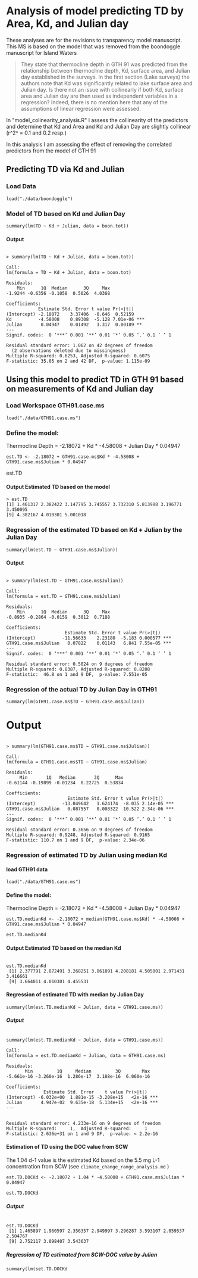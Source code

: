 # Analysis of model predicting TD by Area, Kd, and Julian day

These analyses are for the revisions to transparency model manuscript. This MS is based on the model that was removed from the boondoggle manuscript for Island Waters

> They state that thermocline depth in GTH 91 was predicted from the relationship between thermocline depth, Kd, surface area, and Julian day established in the surveys.  In the first section (Lake surveys) the authors note that Kd was significantly related to lake surface area and Julian day. Is there not an issue with collinearly if both Kd, surface area and Julian day are then used as independent variables in a regression? Indeed, there is no mention here that any of the assumptions of linear regression were assessed.

In "model_colinearity_analysis.R" I assess the collinearity of the predictors and determine that Kd and Area and Kd and Julian Day are slightly collinear (r^2^ = 0.1 and 0.2 resp.)

In this analysis I am assessing the effect of removing the correlated predictors from the model of GTH 91

## Predicting TD via Kd and Julian

### Load Data

    load("./data/boondoggle")

### Model of TD based on Kd and Julian Day

    summary(lm(TD ~ Kd + Julian, data = boon.tot))

#### Output

~~~~

> summary(lm(TD ~ Kd + Julian, data = boon.tot))

Call:
lm(formula = TD ~ Kd + Julian, data = boon.tot)

Residuals:
    Min      1Q  Median      3Q     Max 
-1.9244 -0.6356 -0.1058  0.5026  4.0368 

Coefficients:
            Estimate Std. Error t value Pr(>|t|)    
(Intercept) -2.18072    3.37406  -0.646  0.52159    
Kd          -4.58008    0.89308  -5.128 7.01e-06 ***
Julian       0.04947    0.01492   3.317  0.00189 ** 
---
Signif. codes:  0 ‘***’ 0.001 ‘**’ 0.01 ‘*’ 0.05 ‘.’ 0.1 ‘ ’ 1 

Residual standard error: 1.062 on 42 degrees of freedom
  (2 observations deleted due to missingness)
Multiple R-squared: 0.6253,	Adjusted R-squared: 0.6075 
F-statistic: 35.05 on 2 and 42 DF,  p-value: 1.115e-09

~~~~

## Using this model to predict TD in GTH 91 based on measurements of Kd and Julian day


### Load Workspace GTH91.case.ms

    load("./data/GTH91.case.ms")

### Define the model:

Thermocline Depth = -2.18072 + Kd * -4.58008 + Julian Day * 0.04947


    est.TD <- -2.18072 + GTH91.case.ms$Kd * -4.58008 + GTH91.case.ms$Julian * 0.04947
est.TD


#### Output Estimated TD based on the model

    > est.TD
    [1] 1.461317 2.382422 3.147795 3.745557 3.732310 5.813988 3.196771 3.450095
    [9] 4.382167 4.010301 5.001018


### Regression of the estimated TD based on Kd + Julian by the Julian Day


    summary(lm(est.TD ~ GTH91.case.ms$Julian))

#### Output

~~~~

> summary(lm(est.TD ~ GTH91.case.ms$Julian))

Call:
lm(formula = est.TD ~ GTH91.case.ms$Julian)

Residuals:
    Min      1Q  Median      3Q     Max 
-0.8935 -0.2864 -0.0159  0.3012  0.7188 

Coefficients:
                      Estimate Std. Error t value Pr(>|t|)    
(Intercept)          -11.56633    2.23180  -5.183 0.000577 ***
GTH91.case.ms$Julian   0.07822    0.01143   6.841 7.55e-05 ***
---
Signif. codes:  0 ‘***’ 0.001 ‘**’ 0.01 ‘*’ 0.05 ‘.’ 0.1 ‘ ’ 1 

Residual standard error: 0.5024 on 9 degrees of freedom
Multiple R-squared: 0.8387,	Adjusted R-squared: 0.8208 
F-statistic:  46.8 on 1 and 9 DF,  p-value: 7.551e-05 

~~~~

### Regression of the actual TD by Julian Day in GTH91

    summary(lm(GTH91.case.ms$TD ~ GTH91.case.ms$Julian))

# Output

~~~~

> summary(lm(GTH91.case.ms$TD ~ GTH91.case.ms$Julian))

Call:
lm(formula = GTH91.case.ms$TD ~ GTH91.case.ms$Julian)

Residuals:
     Min       1Q   Median       3Q      Max 
-0.61144 -0.19899 -0.01234  0.22725  0.53834 

Coefficients:
                       Estimate Std. Error t value Pr(>|t|)    
(Intercept)          -13.049642   1.624174  -8.035 2.14e-05 ***
GTH91.case.ms$Julian   0.087557   0.008322  10.522 2.34e-06 ***
---
Signif. codes:  0 ‘***’ 0.001 ‘**’ 0.01 ‘*’ 0.05 ‘.’ 0.1 ‘ ’ 1 

Residual standard error: 0.3656 on 9 degrees of freedom
Multiple R-squared: 0.9248,	Adjusted R-squared: 0.9165 
F-statistic: 110.7 on 1 and 9 DF,  p-value: 2.34e-06

~~~~

### Regression of estimated TD by Julian using median Kd

#### load GTH91 data

    load("./data/GTH91.case.ms")

#### Define the model:

Thermocline Depth = -2.18072 + Kd * -4.58008 + Julian Day * 0.04947


    est.TD.medianKd <- -2.18072 + median(GTH91.case.ms$Kd) * -4.58008 + GTH91.case.ms$Julian * 0.04947

    est.TD.medianKd

#### Output Estimated TD based on the median Kd 

~~~~

est.TD.medianKd
 [1] 2.377791 2.872491 3.268251 3.861891 4.208181 4.505001 2.971431 3.416661
 [9] 3.664011 4.010301 4.455531

~~~~

#### Regression of estimated TD with median by Julian Day

    summary(lm(est.TD.medianKd ~ Julian, data = GTH91.case.ms))

##### Output

~~~~

summary(lm(est.TD.medianKd ~ Julian, data = GTH91.case.ms))

Call:
lm(formula = est.TD.medianKd ~ Julian, data = GTH91.case.ms)

Residuals:
       Min         1Q     Median         3Q        Max 
-5.661e-16 -3.260e-16  1.286e-17  3.188e-16  6.060e-16 

Coefficients:
              Estimate Std. Error    t value Pr(>|t|)    
(Intercept) -6.032e+00  1.881e-15 -3.208e+15   <2e-16 ***
Julian       4.947e-02  9.635e-18  5.134e+15   <2e-16 ***
---


Residual standard error: 4.233e-16 on 9 degrees of freedom
Multiple R-squared:     1,	Adjusted R-squared:     1 
F-statistic: 2.636e+31 on 1 and 9 DF,  p-value: < 2.2e-16

~~~~

#### Estimation of TD using the DOC value from SCW

The 1.04 d-1 value is the estimated Kd based on the 5.5 mg L-1 concentration from SCW (see `climate_change_range_analysis.md` )

    est.TD.DOCKd <- -2.18072 + 1.04 * -4.58008 + GTH91.case.ms$Julian * 0.04947

    est.TD.DOCKd

##### Output

~~~~

est.TD.DOCKd
 [1] 1.465897 1.960597 2.356357 2.949997 3.296287 3.593107 2.059537 2.504767
 [9] 2.752117 3.098407 3.543637

~~~~

##### Regression of TD estimated from SCW-DOC value by Julian

    summary(lm(set.TD.DOCKd        
